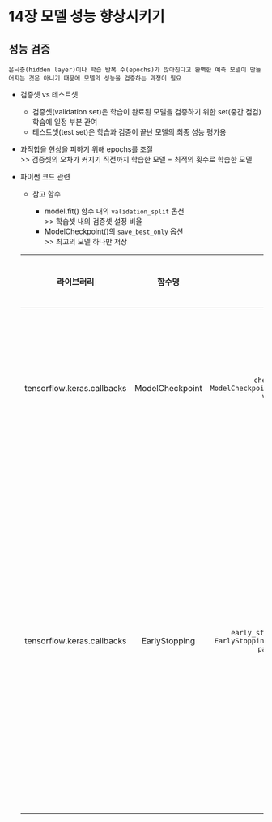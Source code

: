 # 14장 모델 성능 향상시키기

## 성능 검증
    은닉층(hidden layer)이나 학습 반복 수(epochs)가 많아진다고 완벽한 예측 모델이 만들어지는 것은 아니기 때문에 모델의 성능을 검증하는 과정이 필요

* 검증셋 vs 테스트셋
    - 검증셋(validation set)은 학습이 완료된 모델을 검증하기 위한 set(중간 점검)<br>
    학습에 일정 부분 관여
    - 테스트셋(test set)은 학습과 검증이 끝난 모델의 최종 성능 평가용

* 과적합을 현상을 피하기 위해 epochs를 조절<br>
\>> 검증셋의 오차가 커지기 직전까지 학습한 모델 = 최적의 횟수로 학습한 모델


* 파이썬 코드 관련
    - 참고 함수

        - model.fit() 함수 내의 `validation_split` 옵션<br>
        \>> 학습셋 내의 검증셋 설정 비율
        - ModelCheckpoint()의 `save_best_only` 옵션<br>
        \>> 최고의 모델 하나만 저장

    | 라이브러리 | 함수명    | 예시 | 사용 목적 | 비고 |
    |-----------|:-----------:|:---------------:|:------------------|:-------------|
    | tensorflow.keras.callbacks   | ModelCheckpoint | `checkpointer = ModelCheckpoint(filepath=modelpath, verbose=1)` | 학습 중인 모델을 저장하는 함수  | verbose: 모델이 저장될 곳을 정하고 진행되는 현황을 모니터
    | tensorflow.keras.callbacks   | EarlyStopping | `early_stopping_callback = EarlyStopping(monitor='val_loss', patience=20)` | 테스트셋 오차가 줄어들지 않으면 학습을 자동으로 멈추게 하는 함수  | monitor: model.fit()의 실행 결과 중 이용할 값, patience: 몇번까지 향상되지 않으면 종료시킬지


